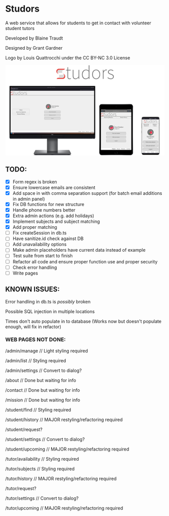 # Studors

A web service that allows for students to get in contact with volunteer student tutors

Developed by Blaine Traudt

Designed by Grant Gardner

Logo by Louis Quattrocchi under the CC BY-NC 3.0 License

![Studors Scalability Photo](public/img/scalability.png)

## TODO:

- [x] Form regex is broken
- [x] Ensure lowercase emails are consistent
- [x] Add space in with comma separation support (for batch email additions in admin panel)
- [x] Fix DB functions for new structure
- [x] Handle phone numbers better
- [x] Extra admin actions (e.g. add holidays)
- [x] Implement subjects and subject matching
- [x] Add proper matching
- [ ] Fix createSession in db.ts
- [ ] Have sanitize.id check against DB
- [ ] Add unavailability options
- [ ] Make admin placeholders have current data instead of example
- [ ] Test suite from start to finish
- [ ] Refactor all code and ensure proper function use and proper security
- [ ] Check error handling
- [ ] Write pages

## KNOWN ISSUES:

Error handling in db.ts is _possibly_ broken

Possible SQL injection in multiple locations

Times don't auto populate in to database (Works now but doesn't populate enough, will fix in refactor)

### WEB PAGES NOT DONE:

/admin/manage // Light styling required

/admin/list // Styling required

/admin/settings // Convert to dialog?

/about // Done but waiting for info

/contact // Done but waiting for info

/mission // Done but waiting for info

/student/find // Styling required

/student/history // MAJOR restyling/refactoring required

/student/request?

/student/settings // Convert to dialog?

/student/upcoming // MAJOR restyling/refactoring required

/tutor/availability // Styling required

/tutor/subjects // Styling required

/tutor/history // MAJOR restyling/refactoring required

/tutor/request?

/tutor/settings // Convert to dialog?

/tutor/upcoming // MAJOR restyling/refactoring required

